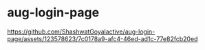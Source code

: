 ﻿# aug-login-page


https://github.com/ShashwatGoyalactive/aug-login-page/assets/123578623/7c0178a9-afc4-46ed-ad1c-77e82fcb20ed

